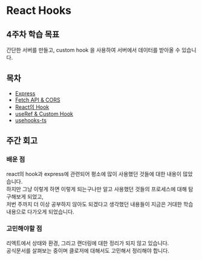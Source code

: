 # React Hooks

## 4주차 학습 목표

간단한 서버를 만들고, custom hook 을 사용하여 서버에서 데이터를 받아올 수 있습니다.

## 목차

- [Express](./express.md)
- [Fetch API & CORS](./fetch-api-cors.md)
- [React의 Hook](./react-hook.md)
- [useRef & Custom Hook](./useref-custom-hook.md)
- [usehooks-ts](./usehooks-ts.md)

## 주간 회고

### 배운 점

react의 hook과 express에 관련되어 평소에 많이 사용했던 것들에 대한 내용이 많았습니다.\
하지만 그냥 이렇게 하면 이렇게 되는구나만 알고 사용했던 것들의 프로세스에 대해 탐구해보게 되었고,\
저번 주까지 더 이상 공부하지 않아도 되겠다고 생각했던 내용들이 지금은 거대한 학습 내용으로 다가오게 되었습니다.

### 고민해야할 점

리엑트에서 상태와 환경, 그리고 랜더링에 대한 정리가 되지 않고 있습니다.\
공식문서를 살펴보는 중이며 클로저에 대해서도 고민해서 정리해야 합니다.

